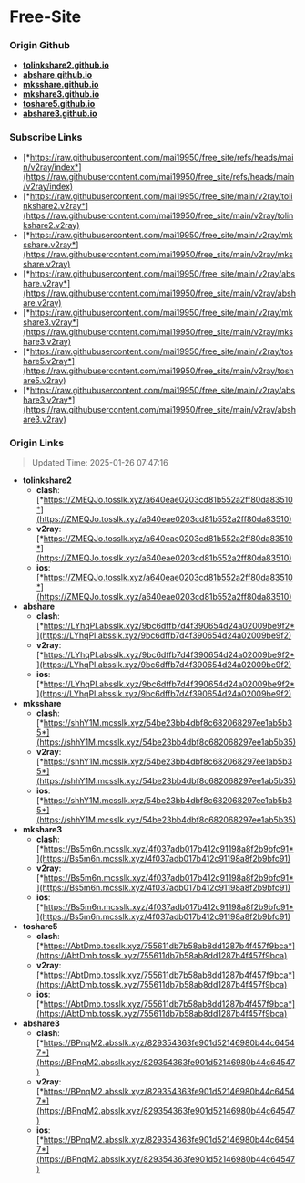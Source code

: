 # Free-Site

### Origin Github

- [**tolinkshare2.github.io**](https://github.com/tolinkshare2/tolinkshare2.github.io)
- [**abshare.github.io**](https://github.com/abshare/abshare.github.io)
- [**mksshare.github.io**](https://github.com/mksshare/mksshare.github.io)
- [**mkshare3.github.io**](https://github.com/mkshare3/mkshare3.github.io)
- [**toshare5.github.io**](https://github.com/toshare5/toshare5.github.io)
- [**abshare3.github.io**](https://github.com/abshare3/abshare3.github.io)

### Subscribe Links

- [*https://raw.githubusercontent.com/mai19950/free_site/refs/heads/main/v2ray/index*](https://raw.githubusercontent.com/mai19950/free_site/refs/heads/main/v2ray/index)
- [*https://raw.githubusercontent.com/mai19950/free_site/main/v2ray/tolinkshare2.v2ray*](https://raw.githubusercontent.com/mai19950/free_site/main/v2ray/tolinkshare2.v2ray)
- [*https://raw.githubusercontent.com/mai19950/free_site/main/v2ray/mksshare.v2ray*](https://raw.githubusercontent.com/mai19950/free_site/main/v2ray/mksshare.v2ray)
- [*https://raw.githubusercontent.com/mai19950/free_site/main/v2ray/abshare.v2ray*](https://raw.githubusercontent.com/mai19950/free_site/main/v2ray/abshare.v2ray)
- [*https://raw.githubusercontent.com/mai19950/free_site/main/v2ray/mkshare3.v2ray*](https://raw.githubusercontent.com/mai19950/free_site/main/v2ray/mkshare3.v2ray)
- [*https://raw.githubusercontent.com/mai19950/free_site/main/v2ray/toshare5.v2ray*](https://raw.githubusercontent.com/mai19950/free_site/main/v2ray/toshare5.v2ray)
- [*https://raw.githubusercontent.com/mai19950/free_site/main/v2ray/abshare3.v2ray*](https://raw.githubusercontent.com/mai19950/free_site/main/v2ray/abshare3.v2ray)

### Origin Links

> Updated Time: 2025-01-26 07:47:16

- **tolinkshare2**
  - **clash**: [*https://ZMEQJo.tosslk.xyz/a640eae0203cd81b552a2ff80da83510*](https://ZMEQJo.tosslk.xyz/a640eae0203cd81b552a2ff80da83510)
  - **v2ray**: [*https://ZMEQJo.tosslk.xyz/a640eae0203cd81b552a2ff80da83510*](https://ZMEQJo.tosslk.xyz/a640eae0203cd81b552a2ff80da83510)
  - **ios**: [*https://ZMEQJo.tosslk.xyz/a640eae0203cd81b552a2ff80da83510*](https://ZMEQJo.tosslk.xyz/a640eae0203cd81b552a2ff80da83510)
- **abshare**
  - **clash**: [*https://LYhqPI.absslk.xyz/9bc6dffb7d4f390654d24a02009be9f2*](https://LYhqPI.absslk.xyz/9bc6dffb7d4f390654d24a02009be9f2)
  - **v2ray**: [*https://LYhqPI.absslk.xyz/9bc6dffb7d4f390654d24a02009be9f2*](https://LYhqPI.absslk.xyz/9bc6dffb7d4f390654d24a02009be9f2)
  - **ios**: [*https://LYhqPI.absslk.xyz/9bc6dffb7d4f390654d24a02009be9f2*](https://LYhqPI.absslk.xyz/9bc6dffb7d4f390654d24a02009be9f2)
- **mksshare**
  - **clash**: [*https://shhY1M.mcsslk.xyz/54be23bb4dbf8c682068297ee1ab5b35*](https://shhY1M.mcsslk.xyz/54be23bb4dbf8c682068297ee1ab5b35)
  - **v2ray**: [*https://shhY1M.mcsslk.xyz/54be23bb4dbf8c682068297ee1ab5b35*](https://shhY1M.mcsslk.xyz/54be23bb4dbf8c682068297ee1ab5b35)
  - **ios**: [*https://shhY1M.mcsslk.xyz/54be23bb4dbf8c682068297ee1ab5b35*](https://shhY1M.mcsslk.xyz/54be23bb4dbf8c682068297ee1ab5b35)
- **mkshare3**
  - **clash**: [*https://Bs5m6n.mcsslk.xyz/4f037adb017b412c91198a8f2b9bfc91*](https://Bs5m6n.mcsslk.xyz/4f037adb017b412c91198a8f2b9bfc91)
  - **v2ray**: [*https://Bs5m6n.mcsslk.xyz/4f037adb017b412c91198a8f2b9bfc91*](https://Bs5m6n.mcsslk.xyz/4f037adb017b412c91198a8f2b9bfc91)
  - **ios**: [*https://Bs5m6n.mcsslk.xyz/4f037adb017b412c91198a8f2b9bfc91*](https://Bs5m6n.mcsslk.xyz/4f037adb017b412c91198a8f2b9bfc91)
- **toshare5**
  - **clash**: [*https://AbtDmb.tosslk.xyz/755611db7b58ab8dd1287b4f457f9bca*](https://AbtDmb.tosslk.xyz/755611db7b58ab8dd1287b4f457f9bca)
  - **v2ray**: [*https://AbtDmb.tosslk.xyz/755611db7b58ab8dd1287b4f457f9bca*](https://AbtDmb.tosslk.xyz/755611db7b58ab8dd1287b4f457f9bca)
  - **ios**: [*https://AbtDmb.tosslk.xyz/755611db7b58ab8dd1287b4f457f9bca*](https://AbtDmb.tosslk.xyz/755611db7b58ab8dd1287b4f457f9bca)
- **abshare3**
  - **clash**: [*https://BPnqM2.absslk.xyz/829354363fe901d52146980b44c64547*](https://BPnqM2.absslk.xyz/829354363fe901d52146980b44c64547)
  - **v2ray**: [*https://BPnqM2.absslk.xyz/829354363fe901d52146980b44c64547*](https://BPnqM2.absslk.xyz/829354363fe901d52146980b44c64547)
  - **ios**: [*https://BPnqM2.absslk.xyz/829354363fe901d52146980b44c64547*](https://BPnqM2.absslk.xyz/829354363fe901d52146980b44c64547)
